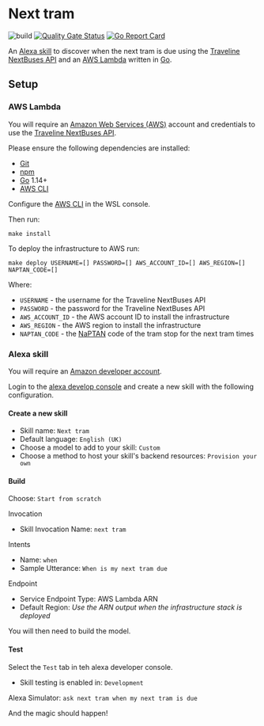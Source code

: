 # Next tram

![build](https://github.com/conradhodge/next-tram/workflows/Build/badge.svg)
[![Quality Gate Status](https://sonarcloud.io/api/project_badges/measure?project=conradhodge_next-tram&metric=alert_status)](https://sonarcloud.io/dashboard?id=conradhodge_next-tram)
[![Go Report Card](https://goreportcard.com/badge/github.com/conradhodge/next-tram?style=flat-square)](https://goreportcard.com/report/github.com/conradhodge/next-tram)

An [Alexa skill](https://developer.amazon.com/en-US/alexa) to discover when the next tram is due using the [Traveline NextBuses API](https://www.travelinedata.org.uk/traveline-open-data/nextbuses-api/) and an [AWS Lambda](https://aws.amazon.com/lambda/) written in [Go](https://golang.org/).

## Setup

### AWS Lambda

You will require an [Amazon Web Services (AWS)](https://aws.amazon.com/account) account and credentials to use the [Traveline NextBuses API](https://www.travelinedata.org.uk/traveline-open-data/nextbuses-api/).

Please ensure the following dependencies are installed:

- [Git](https://git-scm.com/)
- [npm](https://docs.npmjs.com/downloading-and-installing-node-js-and-npm)
- [Go](https://golang.org/) 1.14+
- [AWS CLI](https://aws.amazon.com/cli/)

Configure the [AWS CLI](https://docs.aws.amazon.com/cli/latest/userguide/cli-chap-configure.html) in the WSL console.

Then run:

```shell
make install
```

To deploy the infrastructure to AWS run:

```shell
make deploy USERNAME=[] PASSWORD=[] AWS_ACCOUNT_ID=[] AWS_REGION=[] NAPTAN_CODE=[]
```

Where:

- `USERNAME` - the username for the Traveline NextBuses API
- `PASSWORD` - the password for the Traveline NextBuses API
- `AWS_ACCOUNT_ID` - the AWS account ID to install the infrastructure
- `AWS_REGION` - the AWS region to install the infrastructure
- `NAPTAN_CODE` - the [NaPTAN](https://en.wikipedia.org/wiki/NaPTAN) code of the tram stop for the next tram times

### Alexa skill

You will require an [Amazon developer account](https://developer.amazon.com/).

Login to the [alexa develop console](https://developer.amazon.com/alexa/console/ask) and create a new skill with the following configuration.

#### Create a new skill

- Skill name: `Next tram`
- Default language: `English (UK)`
- Choose a model to add to your skill: `Custom`
- Choose a method to host your skill's backend resources: `Provision your own`

#### Build

Choose: `Start from scratch`

Invocation

- Skill Invocation Name: `next tram`

Intents

- Name: `when`
- Sample Utterance: `When is my next tram due`

Endpoint

- Service Endpoint Type: AWS Lambda ARN
- Default Region: _Use the ARN output when the infrastructure stack is deployed_

You will then need to build the model.

#### Test

Select the `Test` tab in teh alexa developer console.

- Skill testing is enabled in: `Development`

Alexa Simulator: `ask next tram when my next tram is due`

And the magic should happen!
